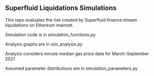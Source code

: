 ## Superfluid Liquidations Simulations

This repo evaluates the risk created by Superfluid.finance stream liquidations on Ethereum mainnet.

Simulation code is in simulation_functions.py

Analysis graphs are in sim_analysis.py

Analysis considers minute median gas price data for March-September 2021

Assumed parameter distributions are in simulation_parameters.py